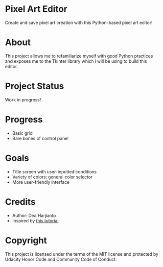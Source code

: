 # Pixel Art Editor
Create and save pixel art creation with this Python-based pixel art editor!

# About
This project allows me to refamiliarize myself with good Python practices and exposes me to the Tkinter library which I will be using to build this editor.

# Project Status
Work in progress!

# Progress
- Basic grid
- Bare bones of control panel

# Goals
- Title screen with user-inputted conditions
- Variety of colors; general color selector
- More user-friendly interface

# Credits
- Author: Dea Harjianto
- Inspired by <a href = "https://academy.zenva.com/course/build-a-pixel-art-paint-app-using-tkinter/">this tutorial</a>

# Copyright
This project is licensed under the terms of the MIT license and protected by Udacity Honor Code and Community Code of Conduct.
